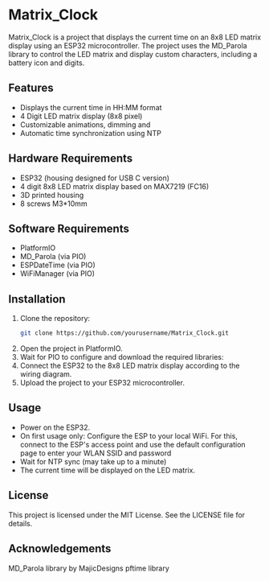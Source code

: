 # Matrix_Clock

Matrix_Clock is a project that displays the current time on an 8x8 LED matrix display using an ESP32 microcontroller. The project uses the MD_Parola library to control the LED matrix and display custom characters, including a battery icon and digits.

## Features

- Displays the current time in HH:MM format
- 4 Digit LED matrix display (8x8 pixel)
- Customizable animations, dimming and 
- Automatic time synchronization using NTP

## Hardware Requirements

- ESP32 (housing designed for USB C version)
- 4 digit 8x8 LED matrix display based on MAX7219 (FC16)
- 3D printed housing
- 8 screws M3*10mm

## Software Requirements

- PlatformIO
- MD_Parola (via PIO)
- ESPDateTime (via PIO) 
- WiFiManager (via PIO)

## Installation

1. Clone the repository:
   ```sh
   git clone https://github.com/yourusername/Matrix_Clock.git
2. Open the project in PlatformIO.
3. Wait for PIO to configure and download the required libraries:
4. Connect the ESP32 to the 8x8 LED matrix display according to the wiring diagram.
5. Upload the project to your ESP32 microcontroller.

## Usage
- Power on the ESP32.
- On first usage only: Configure the ESP to your local WiFi. For this, connect to the ESP's access point and use the default configuration page to enter your WLAN SSID and password 
- Wait for NTP sync (may take up to a minute)
- The current time will be displayed on the LED matrix.

## License
This project is licensed under the MIT License. See the LICENSE file for details.

## Acknowledgements
MD_Parola library by MajicDesigns
pftime library
